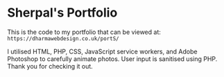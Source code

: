 # Sherpal's Portfolio

This is the code to my portfolio that can be viewed at: `https://dharmawebdesign.co.uk/portS/`

I utilised HTML, PHP, CSS, JavaScript service workers, and Adobe Photoshop to carefully animate photos. User input is sanitised using PHP. Thank you for checking it out.
